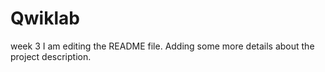 # Qwiklab
week 3
I am editing the README file. Adding some more details about the project description.

